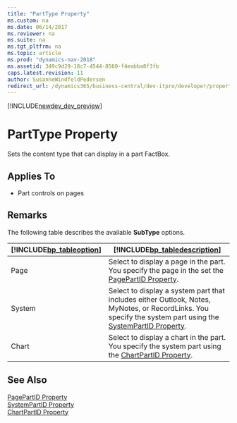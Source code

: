 ```yaml
---
title: "PartType Property"
ms.custom: na
ms.date: 06/14/2017
ms.reviewer: na
ms.suite: na
ms.tgt_pltfrm: na
ms.topic: article
ms.prod: "dynamics-nav-2018"
ms.assetid: 349c9d29-18c7-4544-8560-f4eabba8f3fb
caps.latest.revision: 11
author: SusanneWindfeldPedersen
redirect_url: /dynamics365/business-central/dev-itpro/developer/properties/devenv-properties
---
```


[!INCLUDE[newdev_dev_preview](../includes/newdev_dev_preview.md)]

# PartType Property
Sets the content type that can display in a part FactBox.  
  
## Applies To  
  
-   Part controls on pages  
  
## Remarks  
 The following table describes the available **SubType** options.  
  
|[!INCLUDE[bp_tableoption](../includes/bp_tableoption_md.md)]|[!INCLUDE[bp_tabledescription](../includes/bp_tabledescription_md.md)]|  
|----------------------------------|---------------------------------------|  
|Page|Select to display a page in the part. You specify the page in the set the [PagePartID Property](devenv-pagepartid-property.md).|  
|System|Select to display a system part that includes either Outlook, Notes, MyNotes, or RecordLinks. You specify the system part using the [SystemPartID Property](devenv-systempartid-property.md).|  
|Chart|Select to display a chart in the part. You specify the system part using the [ChartPartID Property](devenv-chartpartid-property.md).|  
<!-- //NAV  
> [!NOTE]  
>  System and Chart options are not supported by the [!INCLUDE[nav_web](../includes/nav_web_md.md)]. If the page is displayed in the [!INCLUDE[nav_web](../includes/nav_web_md.md)], then the property is ignored.  
-->  
## See Also  
 [PagePartID Property](devenv-pagepartid-property.md)   
 [SystemPartID Property](devenv-systempartid-property.md)   
 [ChartPartID Property](devenv-chartpartid-property.md)